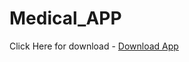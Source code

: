 # Medical_APP 
Click Here for download -
<a href="https://drive.google.com/file/d/1XfeubIfndsiLyZbb36COlPyUScne0jio/view?usp=share_link"> Download App</a>
